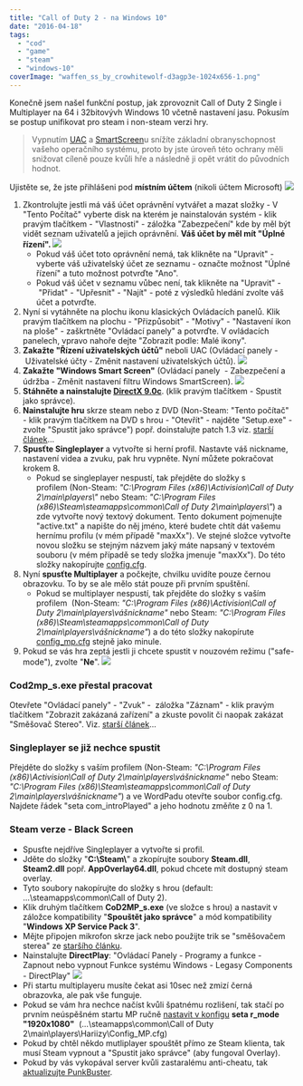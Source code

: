 ```yaml
---
title: "Call of Duty 2 - na Windows 10"
date: "2016-04-18"
tags: 
  - "cod"
  - "game"
  - "steam"
  - "windows-10"
coverImage: "waffen_ss_by_crowhitewolf-d3agp3e-1024x656-1.png"
---
```


Konečně jsem našel funkční postup, jak zprovoznit Call of Duty 2 Single i Multiplayer na 64 i 32bitovývh Windows 10 včetně nastavení jasu. Pokusím se postup unifikovat pro steam i non-steam verzi hry.

> Vypnutím [UAC](https://cs.wikipedia.org/wiki/User_Account_Control) a [SmartScreen](http://windows.microsoft.com/cs-cz/internet-explorer/products/ie-9/features/smartscreen-filter)u snížíte základní obranyschopnost vašeho operačního systému, proto by jste úroveň této ochrany měli snižovat cíleně pouze kvůli hře a následně ji opět vrátit do původních hodnot.

Ujistěte se, že jste přihlášeni pod **místním účtem** (nikoli účtem Microsoft) ![](images/ucet.png)

1. Zkontrolujte jestli má váš účet oprávnění vytvářet a mazat složky - V "Tento Počítač" vyberte disk na kterém je nainstalován systém - klik pravým tlačítkem - "Vlastnosti" - záložka "Zabezpečení" kde by měl být vidět seznam uživatelů a jejich oprávnění. **Váš účet by měl mít "Úplné řízení". ![](images/zabezpeceni.png)** 
    - Pokud váš účet toto oprávnění nemá, tak klikněte na "Upravit" - vyberte váš uživatelský účet ze seznamu - označte možnost "Úplné řízení" a tuto možnost potvrďte "Ano".
    - Pokud váš účet v seznamu vůbec není, tak klikněte na "Upravit" -  "Přidat" - "Upřesnit" - "Najít" - poté z výsledků hledání zvolte váš účet a potvrďte.
2. Nyní si vytáhněte na plochu ikonu klasických Ovládacích panelů. Klik pravým tlačítkem na plochu - "Přizpůsobit" - "Motivy" - "Nastavení ikon na ploše" - zaškrtněte "Ovládací panely" a potvrďte. V ovládacích panelech, vpravo nahoře dejte "Zobrazit podle: Malé ikony".
3. **Zakažte "Řízení uživatelských účtů"** neboli UAC (Ovládací panely -  Uživatelské účty - Změnit nastavení uživatelských účtů). ![](images/uac.png)
4. **Zakažte "Windows Smart Screen"** (Ovládací panely  - Zabezpečení a údržba - Změnit nastavení filtru Windows SmartScreen). ![](images/SmartScreen.png)
5. **Stáhněte a nainstalujte [DirectX 9.0c](https://www.microsoft.com/cs-CZ/download/details.aspx?id=34429)**. (klik pravým tlačítkem - Spustit jako správce).
6. **Nainstalujte hru** skrze steam nebo z DVD (Non-Steam: "Tento počítač" - klik pravým tlačítkem na DVD s hrou - "Otevřít" - najděte "Setup.exe" - zvolte "Spustit jako správce") popř. doinstalujte patch 1.3 viz. [starší článek](http://old.maxxx.cz/2013/10/20/call-of-duty-2-na-windows-8-1/)...
7. **Spusťte Singleplayer** a vytvořte si herní profil. Nastavte váš nickname, nastavení videa a zvuku, pak hru vypněte. Nyní můžete pokračovat krokem 8.
    - Pokud se singleplayer nespustí, tak přejděte do složky s profilem (Non-Steam: _"C:\\Program Files (x86)\\Activision\\Call of Duty 2\\main\\players\\"_ nebo Steam: _"C:\\Program Files (x86)\\Steam\\steamapps\\common\\Call of Duty 2\\main\\players\\"_) a zde vytvořte nový textový dokument. Tento dokument pojmenujte "active.txt" a napište do něj jméno, které budete chtít dát vašemu hernímu profilu (v mém případě "maxXx"). Ve stejné složce vytvořte novou složku se stejným názvem jaký máte napsaný v textovém souboru (v mém případě se tedy složka jmenuje "maxXx"). Do této složky nakopírujte [config.cfg](http://old.maxxx.cz/download/config-cfg/).
8. Nyní **spusťte Multiplayer** a počkejte, chvilku uvidíte pouze černou obrazovku. To by se ale mělo stát pouze při prvním spuštění.
    - Pokud se multiplayer nespustí, tak přejděte do složky s vaším profilem  (Non-Steam: _"C:\\Program Files (x86)\\Activision\\Call of Duty 2\\main\\players\\vášnickname"_ nebo Steam: _"C:\\Program Files (x86)\\Steam\\steamapps\\common\\Call of Duty 2\\main\\players\\vášnickname"_) a do této složky nakopírute [config\_mp.cfg](http://old.maxxx.cz/download/config_mp-cfg/) stejně jako minule.
9. Pokud se vás hra zeptá jestli ji chcete spustit v nouzovém režimu ("safe-mode"), zvolte "**Ne**". ![](images/safe-mode.png)

### Cod2mp\_s.exe přestal pracovat

Otevřete "Ovládací panely" - "Zvuk" -  záložka "Záznam" - klik pravým tlačítkem "Zobrazit zakázaná zařízení" a zkuste povolit či naopak zakázat "Směšovač Stereo". Viz. [starší článek](http://old.maxxx.cz/2013/10/20/call-of-duty-2-na-windows-8-1/)...

### Singleplayer se již nechce spustit

Přejděte do složky s vaším profilem (Non-Steam: _"C:\\Program Files (x86)\\Activision\\Call of Duty 2\\main\\players\\vášnickname"_ nebo Steam: _"C:\\Program Files (x86)\\Steam\\steamapps\\common\\Call of Duty 2\\main\\players\\vášnickname"_) a ve WordPadu otevřte soubor config.cfg. Najdete řádek "seta com\_introPlayed" a jeho hodnotu změňte z 0 na 1.

### Steam verze - Black Screen

- Spusťte nejdříve Singleplayer a vytvořte si profil.
- Jděte do složky "**C:\\Steam\\**" a zkopírujte soubory **Steam.dll**, **Steam2.dll** popř. **AppOverlay64.dll**, pokud chcete mít dostupný steam overlay.
- Tyto soubory nakopírujte do složky s hrou (default: ...\\steamapps\\common\\Call of Duty 2).
- Klik druhým tlačítkem **CoD2MP\_s.exe** (ve složce s hrou) a nastavit v záložce kompatibility "**Spouštět jako správce**" a mód kompatibility "**Windows XP Service Pack 3**".
- Mějte připojen mikrofon skrze jack nebo použijte trik se "směšovačem sterea" ze [staršího článku](http://old.maxxx.cz/2013/10/20/call-of-duty-2-na-windows-8-1/).
- Nainstalujte **DirectPlay**: "Ovládací Panely - Programy a funkce - Zapnout nebo vypnout Funkce systému Windows - Legasy Components - DirectPlay" ![](images/DirectPlay.png)
- Při startu multiplayeru musíte čekat asi 10sec než zmizí černá obrazovka, ale pak vše funguje.
- Pokud se vám hra nechce načíst kvůli špatnému rozlišení, tak stačí po prvním neúspěšném startu MP ručně [nastavit v konfigu](https://maxxx.cz/2015/01/24/call-of-duty-2-config-a-nastaveni/) **seta r\_mode "1920x1080"**  (...\\steamapps\\common\\Call of Duty 2\\main\\players\\Hariizy\\Config\_MP.cfg)
- Pokud by chtěl někdo mutliplayer spouštět přímo ze Steam klienta, tak musí Steam vypnout a "Spustit jako správce" (aby fungoval Overlay).
- Pokud by vás vykopával server kvůli zastaralému anti-cheatu, tak [aktualizujte PunkBuster](https://maxxx.cz/2016/08/30/aktualizace-punkbusteru-v-cod/).

